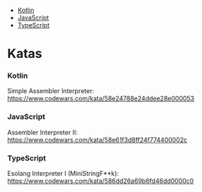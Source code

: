 - [Kotlin](#Kotlin)
- [JavaScript](#JavaScript)
- [TypeScript](#TypeScript)

# Katas

### Kotlin

Simple Assembler Interpreter: https://www.codewars.com/kata/58e24788e24ddee28e000053

### JavaScript

Assembler Interpreter II: https://www.codewars.com/kata/58e61f3d8ff24f774400002c

### TypeScript

Esolang Interpreter I (MiniStringF**k): https://www.codewars.com/kata/586dd26a69b6fd46dd0000c0